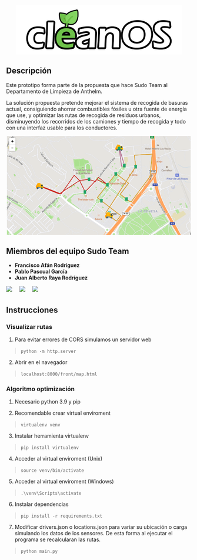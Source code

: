 <p align="center">

<img src="https://raw.githubusercontent.com/Juanal07/recogida-residuos/main/front/img/cleanos.png?token=GHSAT0AAAAAABKWIXK55FROERACWJSBX7BGYSSSPSA"  />

</p>

## Descripción

Este prototipo forma parte de la propuesta que hace Sudo Team al Departamento de Limpieza de Anthelm.

La solución propuesta pretende mejorar el sistema de recogida de basuras actual,
consiguiendo ahorrar combustibles fósiles u otra fuente de energía que use, y optimizar las rutas de recogida de residuos urbanos,
disminuyendo los recorridos de los camiones y tiempo de recogida y todo con una interfaz usable para los conductores.

<p align="center">
<img src="https://raw.githubusercontent.com/Juanal07/recogida-residuos/main/front/img/rutas.png?token=GHSAT0AAAAAABKWIXK5OKROQG7MYHT4CPF2YSSTPMA" width="500" />
</p>

## Miembros del equipo Sudo Team

- **Francisco Afán Rodríguez**
- **Pablo Pascual García**
- **Juan Alberto Raya Rodríguez**

[<img src="https://avatars.githubusercontent.com/u/45666661?v=4" width="100px;"/><sub><b></b></sub>](https://github.com/N3oZ3r0)&nbsp;&nbsp;&nbsp;&nbsp;
[<img src="https://avatars.githubusercontent.com/u/59370966?v=4" width="100px;"/><sub><b></b></sub>](https://github.com/pablopascu99)&nbsp;&nbsp;&nbsp;&nbsp;
[<img src="https://avatars.githubusercontent.com/u/22559891?v=4" width="100px;"/><sub><b></b></sub>](https://github.com/juanal07)&nbsp;&nbsp;&nbsp;&nbsp;

## Instrucciones

### Visualizar rutas

1. Para evitar errores de CORS simulamos un servidor web

> `python -m http.server`

2. Abrir en el navegador

> `localhost:8000/front/map.html`

### Algoritmo optimización

1. Necesario python 3.9 y pip

2. Recomendable crear virtual enviroment

> `virtualenv venv`

3. Instalar herramienta virtualenv

> `pip install virtualenv`

4. Acceder al virtual enviroment (Unix)

> `source venv/bin/activate`

5. Acceder al virtual enviroment (Windows)

> `.\venv\Scripts\activate`

6. Instalar dependencias

> `pip install -r requirements.txt`

7. Modificar drivers.json o locations.json para variar su ubicación o carga simulando
   los datos de los sensores. De esta forma al ejecutar
   el programa se recalcularan las rutas.

> `python main.py`